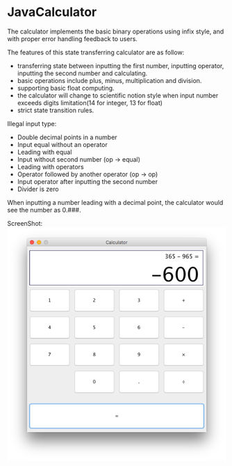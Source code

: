 # JavaCalculator
The calculator implements the basic binary operations using infix style, and with proper error handling feedback to users. 

The features of this state transferring calculator are as follow:

- transferring state between inputting the first number, inputting operator, inputting the second number and calculating.
- basic operations include plus, minus, multiplication and division.
- supporting basic float computing.
- the calculator will change to scientific notion style when input number exceeds digits limitation(14 for integer, 13 for float)
- strict state transition rules.

Illegal input type:

- Double decimal points in a number
- Input equal without an operator
- Leading with equal
- Input without second number (op -> equal)
- Leading with operators
- Operator followed by another operator (op -> op)
- Input operator after inputting the second number 
- Divider is zero

When inputting a number leading with a decimal point, the calculator would see the number as 0.###.

ScreenShot:
![](https://raw.githubusercontent.com/albuszheng/JavaCalculator/master/screenshot/ScreenShot.png)

